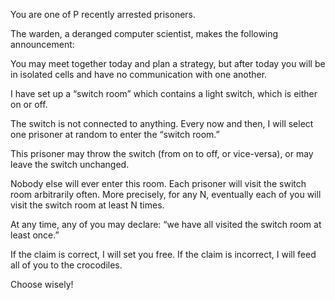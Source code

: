 You are one of P recently arrested prisoners. 

The warden, a deranged
computer scientist, makes the following announcement:

You may meet together today and plan a strategy, but after today you will be in isolated cells and have no communication with one another.

I have set up a “switch room” which contains a light switch, which is either on or off. 

The switch is not connected to anything.
Every now and then, I will select one prisoner at random to enter the “switch room.” 

This prisoner may throw the switch (from on to off, or vice-versa), or may leave the switch unchanged. 

Nobody else will ever enter this room.
Each prisoner will visit the switch room arbitrarily often. More precisely, for any
N, eventually each of you will visit the switch room at least N times.

At any time, any of you may declare: 
“we have all visited the switch room at least
once.” 

If the claim is correct, I will set you free. If the claim is incorrect, I will feed
all of you to the crocodiles. 

Choose wisely!
